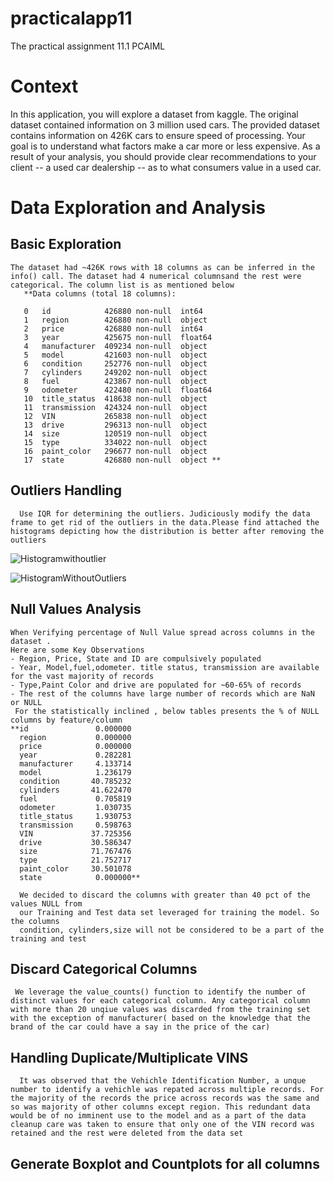 # practicalapp11
The practical assignment 11.1 PCAIML
# Context
In this application, you will explore a dataset from kaggle. The original dataset contained information on 3 million used cars. The provided dataset contains information on 426K cars to ensure speed of processing. Your goal is to understand what factors make a car more or less expensive. As a result of your analysis, you should provide clear recommendations to your client -- a used car dealership -- as to what consumers value in a used car.

# Data Exploration and Analysis
  ## Basic Exploration
    The dataset had ~426K rows with 18 columns as can be inferred in the info() call. The dataset had 4 numerical columnsand the rest were categorical. The column list is as mentioned below 
       **Data columns (total 18 columns):
       
       0   id            426880 non-null  int64  
       1   region        426880 non-null  object 
       2   price         426880 non-null  int64  
       3   year          425675 non-null  float64
       4   manufacturer  409234 non-null  object 
       5   model         421603 non-null  object 
       6   condition     252776 non-null  object 
       7   cylinders     249202 non-null  object 
       8   fuel          423867 non-null  object 
       9   odometer      422480 non-null  float64
       10  title_status  418638 non-null  object 
       11  transmission  424324 non-null  object 
       12  VIN           265838 non-null  object 
       13  drive         296313 non-null  object 
       14  size          120519 non-null  object 
       15  type          334022 non-null  object 
       16  paint_color   296677 non-null  object 
       17  state         426880 non-null  object **
       
  ## Outliers Handling
      Use IQR for determining the outliers. Judiciously modify the data frame to get rid of the outliers in the data.Please find attached the histograms depicting how the distribution is better after removing the outliers
      
![Histogramwithoutlier](https://github.com/user-attachments/assets/5d645782-94a4-48bc-982c-91fa126f3125)

![HistogramWithoutOutliers](https://github.com/user-attachments/assets/94611d68-34a3-454b-b98c-bb3281639809)

  ## Null Values Analysis
    When Verifying percentage of Null Value spread across columns in the dataset . 
    Here are some Key Observations
    - Region, Price, State and ID are compulsively populated
    - Year, Model,fuel,odometer. title status, transmission are available for the vast majority of records
    - Type,Paint Color and drive are populated for ~60-65% of records
    - The rest of the columns have large number of records which are NaN or NULL
     For the statistically inclined , below tables presents the % of NULL columns by feature/column
    **id               0.000000
      region           0.000000
      price            0.000000
      year             0.282281
      manufacturer     4.133714
      model            1.236179
      condition       40.785232
      cylinders       41.622470
      fuel             0.705819
      odometer         1.030735
      title_status     1.930753
      transmission     0.598763
      VIN             37.725356
      drive           30.586347
      size            71.767476
      type            21.752717
      paint_color     30.501078
      state            0.000000**
      
      We decided to discard the columns with greater than 40 pct of the values NULL from 
      our Training and Test data set leveraged for training the model. So the columns 
      condition, cylinders,size will not be considered to be a part of the training and test
      
  ## Discard Categorical Columns
  
     We leverage the value_counts() function to identify the number of distinct values for each categorical column. Any categorical column with more than 20 unqiue values was discarded from the training set with the exception of manufacturer( based on the knowledge that the brand of the car could have a say in the price of the car)

  ## Handling Duplicate/Multiplicate VINS
  
      It was observed that the Vehichle Identification Number, a unque number to identify a vehichle was repated across multiple records. For the majority of the records the price across records was the same and so was majority of other columns except region. This redundant data would be of no imminent use to the model and as a part of the data cleanup care was taken to ensure that only one of the VIN record was retained and the rest were deleted from the data set 

  ## Generate Boxplot and Countplots for all columns
   

    
    
